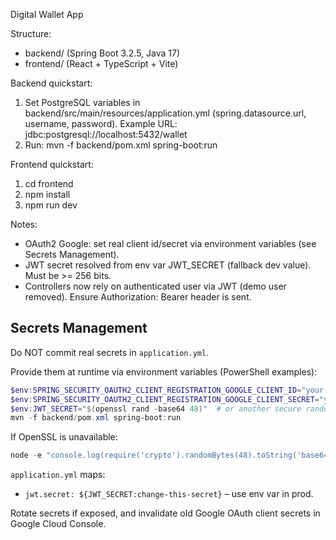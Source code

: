 Digital Wallet App

Structure:
- backend/ (Spring Boot 3.2.5, Java 17)
- frontend/ (React + TypeScript + Vite)

Backend quickstart:
1. Set PostgreSQL variables in backend/src/main/resources/application.yml (spring.datasource.url, username, password). Example URL: jdbc:postgresql://localhost:5432/wallet
2. Run: mvn -f backend/pom.xml spring-boot:run

Frontend quickstart:
1. cd frontend
2. npm install
3. npm run dev

Notes:
- OAuth2 Google: set real client id/secret via environment variables (see Secrets Management).
- JWT secret resolved from env var JWT_SECRET (fallback dev value). Must be >= 256 bits.
- Controllers now rely on authenticated user via JWT (demo user removed). Ensure Authorization: Bearer <token> header is sent.

## Secrets Management

Do NOT commit real secrets in `application.yml`.

Provide them at runtime via environment variables (PowerShell examples):

```powershell
$env:SPRING_SECURITY_OAUTH2_CLIENT_REGISTRATION_GOOGLE_CLIENT_ID="your-client-id"
$env:SPRING_SECURITY_OAUTH2_CLIENT_REGISTRATION_GOOGLE_CLIENT_SECRET="your-client-secret"
$env:JWT_SECRET="$(openssl rand -base64 48)"  # or another secure random value >= 32 bytes
mvn -f backend/pom.xml spring-boot:run
```

If OpenSSL is unavailable:

```powershell
node -e "console.log(require('crypto').randomBytes(48).toString('base64'))"
```

`application.yml` maps:
- `jwt.secret: ${JWT_SECRET:change-this-secret}` – use env var in prod.

Rotate secrets if exposed, and invalidate old Google OAuth client secrets in Google Cloud Console.
